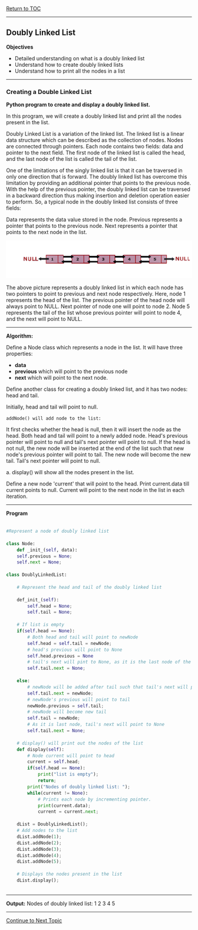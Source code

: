 <a href="https://github.com/CyberTrainingUSAF/06-Intro-to-Algorithms/blob/master/00-Table-of-Contents.md"> Return to TOC </a>

---

## Doubly Linked List

**Objectives**

* Detailed understanding on what is a doubly linked list
* Understand how to create doubly linked lists
* Understand how to print all the nodes in a list

---
### Creating a Double Linked List

**Python program to create and display a doubly linked list.**

In this program, we will create a doubly linked list and print all the nodes present in the list.

Doubly Linked List is a variation of the linked list. The linked list is a linear data structure which can be described as the collection of nodes. Nodes are connected through pointers. Each node contains two fields: data and pointer to the next field. The first node of the linked list is called the head, and the last node of the list is called the tail of the list.

One of the limitations of the singly linked list is that it can be traversed in only one direction that is forward. The doubly linked list has overcome this limitation by providing an additional pointer that points to the previous node. With the help of the previous pointer, the doubly linked list can be traversed in a backward direction thus making insertion and deletion operation easier to perform. So, a typical node in the doubly linked list consists of three fields:

Data represents the data value stored in the node.
Previous represents a pointer that points to the previous node.
Next represents a pointer that points to the next node in the list.


![](/Assets/null.png)

The above picture represents a doubly linked list in which each node has two pointers to point to previous and next node respectively. Here, node 1 represents the head of the list. The previous pointer of the head node will always point to NULL. Next pointer of node one will point to node 2. Node 5 represents the tail of the list whose previous pointer will point to node 4, and the next will point to NULL.

---

**Algorithm:**

Define a Node class which represents a node in the list. It will have three properties: 
* **data**
* **previous** which will point to the previous node
* **next** which will point to the next node.

Define another class for creating a doubly linked list, and it has two nodes: head and tail. 

Initially, head and tail will point to null.

```
addNode() will add node to the list:
```

It first checks whether the head is null, then it will insert the node as the head.
Both head and tail will point to a newly added node.
Head's previous pointer will point to null and tail's next pointer will point to null.
If the head is not null, the new node will be inserted at the end of the list 
such that new node's previous pointer will point to tail.
The new node will become the new tail. Tail's next pointer will point to null.

a. display() will show all the nodes present in the list.

Define a new node 'current' that will point to the head.
Print current.data till current points to null.
Current will point to the next node in the list in each iteration.

---

**Program**

```python

#Represent a node of doubly linked list

class Node:
    def _init_(self, data):
    self.previous = None;
    self.next = None;
    
class DoublyLinkedList:

    # Represent the head and tail of the doubly linked list
    
    def_init_(self):
        self.head = None;
        self.tail = None;
        
    # If list is empty
    if(self.head == None):
        # Both head and tail will point to newNode
        self.head = self.tail = newNode;
        # head's previous will point to None
        self.head.previous = None
        # tail's next will pint to None, as it is the last node of the list
        self.tail.next = None;
        
    else:
        # newNode will be added after tail such that tail's next will point to newNode
        self.tail.next = newNode;
        # newNode's previous will point to tail
        newNode.previous = self.tail;
        # newNode will become new tail
        self.tail = newNode;
        # As it is last node, tail's next will point to None
        self.tail.next = None;
        
    # display() will print out the nodes of the list
    def display(self):
        # Node current will point to head
        current = self.head;
        if(self.head == None):
            print("list is empty");
            return;
        print("Nodes of doubly linked list: ");
        while(current != None):
            # Prints each node by incrementing pointer.
            print(current.data);
            current = current.next;
            
    dList = DoublyLinkedList();
    # Add nodes to the list
    dList.addNode(1);
    dList.addNode(2);
    dList.addNode(3);
    dList.addNode(4);
    dList.addNode(5);
   
    # Displays the nodes present in the list
    dList.display();
    
```

---

**Output:**
Nodes of doubly linked list: 
1 2 3 4 5

---

<a href="https://github.com/CyberTrainingUSAF/06-Intro-to-Algorithms/blob/master/11_Linked_List_Demo.md"> Continue to Next Topic </a>
